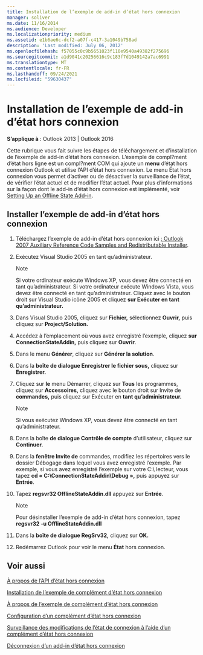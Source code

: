 ```yaml
---
title: Installation de l’exemple de add-in d’état hors connexion
manager: soliver
ms.date: 11/16/2014
ms.audience: Developer
ms.localizationpriority: medium
ms.assetid: e1b6ae6c-dcf2-a07f-c417-3a1049b758ad
description: 'Last modified: July 06, 2012'
ms.openlocfilehash: f57055c0c9b5651023f110e9540a49382f275696
ms.sourcegitcommit: a1d9041c20256616c9c183f7d1049142a7ac6991
ms.translationtype: MT
ms.contentlocale: fr-FR
ms.lasthandoff: 09/24/2021
ms.locfileid: "59630437"
---
```

# <a name="installing-the-sample-offline-state-add-in"></a>Installation de l’exemple de add-in d’état hors connexion

  
  
**S’applique à** : Outlook 2013 | Outlook 2016 
  
Cette rubrique vous fait suivre les étapes de téléchargement et d’installation de l’exemple de add-in d’état hors connexion. L’exemple de compl?ment d’état hors ligne est un compl?ment COM qui ajoute un **menu** d’état hors connexion Outlook et utilise l’API d’état hors connexion. Le menu État hors connexion vous permet d’activer ou de désactiver la surveillance de l’état, de vérifier l’état actuel et de modifier l’état actuel. Pour plus d’informations sur la façon dont le add-in d’état hors connexion est implémenté, voir [Setting Up an Offline State Add-in](setting-up-an-offline-state-add-in.md).
  
## <a name="install-the-sample-offline-state-add-in"></a>Installer l’exemple de add-in d’état hors connexion

1. Téléchargez l’exemple de add-in d’état hors connexion ici [: Outlook 2007 Auxiliary Reference Code Samples and Redistributable Installer](https://www.microsoft.com/en-us/download/details.aspx?id=24102).
    
2. Exécutez Visual Studio 2005 en tant qu’administrateur.
    
    > [!NOTE]
    > Si votre ordinateur exécute Windows XP, vous devez être connecté en tant qu’administrateur. Si votre ordinateur exécute Windows Vista, vous devez être connecté en tant qu’administrateur. Cliquez avec le bouton droit sur Visual Studio icône 2005 et cliquez **sur Exécuter en tant qu’administrateur.** 
  
3. Dans Visual Studio 2005, cliquez sur **Fichier,** sélectionnez **Ouvrir,** puis cliquez sur **Project/Solution.**
    
4. Accédez à l’emplacement où vous avez enregistré l’exemple, cliquez **sur ConnectionStateAddin,** puis cliquez sur **Ouvrir**.
    
5. Dans le menu **Générer**, cliquez sur **Générer la solution**.
    
6. Dans la **boîte de dialogue Enregistrer le fichier sous,** cliquez sur **Enregistrer.**
    
7. Cliquez sur **le** menu Démarrer, cliquez sur **Tous** les programmes, cliquez sur **Accessoires,** cliquez avec le bouton droit sur Invite de **commandes,** puis cliquez sur Exécuter en **tant qu’administrateur.**
    
    > [!NOTE]
    > Si vous exécutez Windows XP, vous devez être connecté en tant qu’administrateur. 
  
8. Dans la boîte **de dialogue Contrôle de compte** d’utilisateur, cliquez sur **Continuer.**
    
9. Dans la **fenêtre Invite de** commandes, modifiez les répertoires vers le dossier Débogage dans lequel vous avez enregistré l’exemple. Par exemple, si vous avez enregistré l’exemple sur votre C:\ lecteur, vous tapez **cd « C:\ConnectionStateAddin\Debug »,** puis appuyez sur **Entrée**. 
    
10. Tapez **regsvr32 OfflineStateAddin.dll** appuyez sur **Entrée**. 
    
    > [!NOTE]
    > Pour désinstaller l’exemple de add-in d’état hors connexion, tapez **regsvr32 -u OfflineStateAddin.dll**
  
11. Dans la **boîte de dialogue RegSrv32,** cliquez sur **OK.**
    
12. Redémarrez Outlook pour voir le menu **État** hors connexion. 
    
## <a name="see-also"></a>Voir aussi



[À propos de l’API d’état hors connexion](about-the-offline-state-api.md)
  
[Installation de l’exemple de complément d’état hors connexion](installing-the-sample-offline-state-add-in.md)
  
[À propos de l’exemple de complément d’état hors connexion](about-the-sample-offline-state-add-in.md)
  
[Configuration d’un complément d’état hors connexion](setting-up-an-offline-state-add-in.md)
  
[Surveillance des modifications de l’état de connexion à l’aide d’un complément d’état hors connexion](monitoring-connection-state-changes-using-an-offline-state-add-in.md)
  
[Déconnexion d’un add-in d’état hors connexion](disconnecting-an-offline-state-add-in.md)

